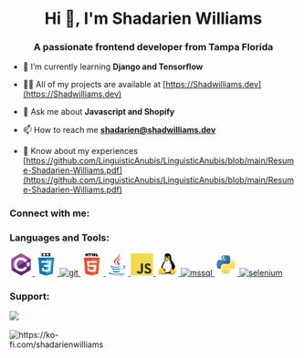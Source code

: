 <h1 align="center">Hi 👋, I'm Shadarien Williams</h1>
<h3 align="center">A passionate frontend developer from Tampa Florida</h3>

- 🌱 I’m currently learning **Django and Tensorflow**

- 👨‍💻 All of my projects are available at [https://Shadwilliams.dev](https://Shadwilliams.dev)

- 💬 Ask me about **Javascript and Shopify**

- 📫 How to reach me **shadarien@shadwilliams.dev**

- 📄 Know about my experiences [https://github.com/LinguisticAnubis/LinguisticAnubis/blob/main/Resume-Shadarien-Williams.pdf](https://github.com/LinguisticAnubis/LinguisticAnubis/blob/main/Resume-Shadarien-Williams.pdf)

<h3 align="left">Connect with me:</h3>
<p align="left">
</p>

<h3 align="left">Languages and Tools:</h3>
<p align="left"> <a href="https://www.w3schools.com/cpp/" target="_blank" rel="noreferrer">  <img src="https://raw.githubusercontent.com/devicons/devicon/master/icons/csharp/csharp-original.svg" alt="csharp" width="40" height="40"/> </a> <a href="https://www.w3schools.com/css/" target="_blank" rel="noreferrer"> <img src="https://raw.githubusercontent.com/devicons/devicon/master/icons/css3/css3-original-wordmark.svg" alt="css3" width="40" height="40"/> </a> <a href="https://git-scm.com/" target="_blank" rel="noreferrer"> <img src="https://www.vectorlogo.zone/logos/git-scm/git-scm-icon.svg" alt="git" width="40" height="40"/> </a> <a href="https://www.w3.org/html/" target="_blank" rel="noreferrer"> <img src="https://raw.githubusercontent.com/devicons/devicon/master/icons/html5/html5-original-wordmark.svg" alt="html5" width="40" height="40"/> </a> <a href="https://www.java.com" target="_blank" rel="noreferrer"> <img src="https://raw.githubusercontent.com/devicons/devicon/master/icons/java/java-original.svg" alt="java" width="40" height="40"/> </a> <a href="https://developer.mozilla.org/en-US/docs/Web/JavaScript" target="_blank" rel="noreferrer"> <img src="https://raw.githubusercontent.com/devicons/devicon/master/icons/javascript/javascript-original.svg" alt="javascript" width="40" height="40"/> </a> <a href="https://www.linux.org/" target="_blank" rel="noreferrer"> <img src="https://raw.githubusercontent.com/devicons/devicon/master/icons/linux/linux-original.svg" alt="linux" width="40" height="40"/> </a> <a href="https://www.microsoft.com/en-us/sql-server" target="_blank" rel="noreferrer"> <img src="https://www.svgrepo.com/show/303229/microsoft-sql-server-logo.svg" alt="mssql" width="40" height="40"/> </a> <a href="https://www.python.org" target="_blank" rel="noreferrer"> <img src="https://raw.githubusercontent.com/devicons/devicon/master/icons/python/python-original.svg" alt="python" width="40" height="40"/> </a> <a href="https://www.selenium.dev" target="_blank" rel="noreferrer"> <img src="https://raw.githubusercontent.com/detain/svg-logos/780f25886640cef088af994181646db2f6b1a3f8/svg/selenium-logo.svg" alt="selenium" width="40" height="40"/> </a> </p>

<h3 align="left">Support:</h3>
<a href="https://www.buymeacoffee.com/shadarienDev"><img src="https://img.buymeacoffee.com/button-api/?text=Buy me a coffee&emoji=&slug=shadarienDev&button_colour=BD5FFF&font_colour=ffffff&font_family=Cookie&outline_colour=000000&coffee_colour=FFDD00" /></a>
  
  <a href="https://ko-fi.com/https://ko-fi.com/shadarienwilliams"> <img align="left" src="https://cdn.ko-fi.com/cdn/kofi3.png?v=3" height="50" width="210" alt="https://ko-fi.com/shadarienwilliams" /></a></p><br><br>

